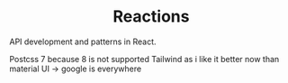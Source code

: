 <h1 align="center">Reactions</h1>

API development and patterns in React.

Postcss 7 because 8 is not supported
Tailwind as i like it better now than material UI -> google is everywhere

